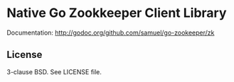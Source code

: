 Native Go Zookkeeper Client Library
===================================

Documentation: http://godoc.org/github.com/samuel/go-zookeeper/zk

License
-------

3-clause BSD. See LICENSE file.
